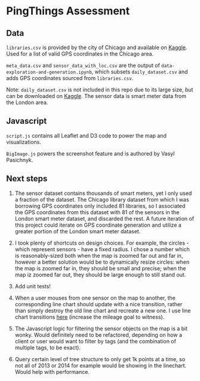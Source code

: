 # PingThings Assessment

## Data

`libraries.csv` is provided by the city of Chicago and available on <a target="_blank" href="https://www.kaggle.com/datasets/onlyrohit/chicago-public-libraries">Kaggle</a>. Used for a list of valid GPS coordinates in the Chicago area.

`meta_data.csv` and `sensor_data_with_loc.csv` are the output of `data-exploration-and-generation.ipynb`, which subsets `daily_dataset.csv` and adds GPS coordinates sourced from `libraries.csv`.  

Note: `daily_dataset.csv` is not included in this repo due to its large size, but can be downloaded on <a target="_blank" href="https://www.kaggle.com/datasets/jeanmidev/smart-meters-in-london?select=darksky_parameters_documentation.html">Kaggle</a>. The sensor data is smart meter data from the London area.

## Javascript

`script.js` contains all Leaflet and D3 code to power the map and visualizations. 

`BigImage.js` powers the screenshot feature and is authored by Vasyl Pasichnyk.

## Next steps

1. The sensor dataset contains thousands of smart meters, yet I only used a fraction of the dataset. The Chicago library dataset from which I was borrowing GPS coordinates only included 81 libraries, so I associated the GPS coordinates from this dataset with 81 of the sensors in the London smart meter dataset, and discarded the rest. A future iteration of this project could iterate on GPS coordinate generation and utilize a greater portion of the London smart meter dataset. 

2. I took plenty of shortcuts on design choices. For example, the circles - which represent sensors - have a fixed radius. I chose a number which is reasonably-sized both when the map is zoomed far out and far in, however a better solution would be to dynamically resize circles: when the map is zoomed far in, they should be small and precise; when the map iz zoomed far out, they should be large enough to still stand out.

3. Add unit tests!

4. When a user mouses from one sensor on the map to another, the corresponding line chart should update with a nice transition, rather than simply destroy the old line chart and recreate a new one. I use line chart transitions <a target="_blank" href="https://cultureplot.com/mileage-goal/">here</a> (increase the mileage goal to witness).

5. The Javascript logic for filtering the sensor objects on the map is a bit wonky. Would definitely need to be refactored, depending on how a client or user would want to filter by tags (and the combination of multiple tags, to be exact).

6. Query certain level of tree structure to only get 1k points at a time, so not all of 2013 or 2014 for example would be showing in the linechart. Would help with performance. 